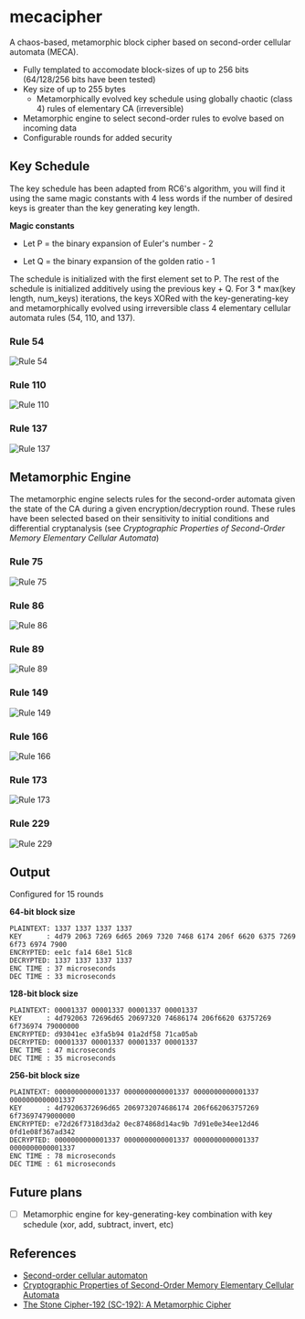# mecacipher

A chaos-based, metamorphic block cipher based on second-order cellular automata (MECA).

* Fully templated to accomodate block-sizes of up to 256 bits (64/128/256 bits have been tested)
* Key size of up to 255 bytes
    * Metamorphically evolved key schedule using globally chaotic (class 4) rules of elementary CA (irreversible)
* Metamorphic engine to select second-order rules to evolve based on incoming data
* Configurable rounds for added security

## Key Schedule

The key schedule has been adapted from RC6's algorithm, you will find it using the same magic
constants with 4 less words if the number of desired keys is greater than the key generating
key length.

**Magic constants**

* Let P = the binary expansion of Euler's number - 2

* Let Q = the binary expansion of the golden ratio - 1

The schedule is initialized with the first element set to P. The rest of the schedule is initialized 
additively using the previous key + Q. For 3 * max(key length, num_keys) iterations, the keys XORed 
with the key-generating-key and metamorphically evolved using irreversible class 4 elementary cellular 
automata rules (54, 110, and 137).

### Rule 54

![Rule 54](img/key-schedule/54.png)

### Rule 110

![Rule 110](img/key-schedule/110.png)

### Rule 137

![Rule 137](img/key-schedule/137.png)

## Metamorphic Engine

The metamorphic engine selects rules for the second-order automata given the state of the
CA during a given encryption/decryption round. These rules have been selected based on their
sensitivity to initial conditions and differential cryptanalysis (see *Cryptographic 
Properties of Second-Order Memory Elementary Cellular Automata*)

### Rule 75

![Rule 75](img/metamorphic-engine/75.png)

### Rule 86

![Rule 86](img/metamorphic-engine/86.png)

### Rule 89

![Rule 89](img/metamorphic-engine/89.png)

### Rule 149

![Rule 149](img/metamorphic-engine/149.png)

### Rule 166

![Rule 166](img/metamorphic-engine/166.png)

### Rule 173

![Rule 173](img/metamorphic-engine/173.png)

### Rule 229

![Rule 229](img/metamorphic-engine/229.png)


## Output

Configured for 15 rounds

**64-bit block size**

```
PLAINTEXT: 1337 1337 1337 1337
KEY      : 4d79 2063 7269 6d65 2069 7320 7468 6174 206f 6620 6375 7269 6f73 6974 7900
ENCRYPTED: ee1c fa14 68e1 51c8
DECRYPTED: 1337 1337 1337 1337
ENC TIME : 37 microseconds
DEC TIME : 33 microseconds
```

**128-bit block size**
```
PLAINTEXT: 00001337 00001337 00001337 00001337
KEY      : 4d792063 72696d65 20697320 74686174 206f6620 63757269 6f736974 79000000
ENCRYPTED: d93041ec e3fa5b94 01a2df58 71ca05ab
DECRYPTED: 00001337 00001337 00001337 00001337
ENC TIME : 47 microseconds
DEC TIME : 35 microseconds
```

**256-bit block size**
```
PLAINTEXT: 0000000000001337 0000000000001337 0000000000001337 0000000000001337
KEY      : 4d79206372696d65 2069732074686174 206f662063757269 6f73697479000000
ENCRYPTED: e72d26f7318d3da2 0ec874868d14ac9b 7d91e0e34ee12d46 0fd1e08f367ad342
DECRYPTED: 0000000000001337 0000000000001337 0000000000001337 0000000000001337
ENC TIME : 78 microseconds
DEC TIME : 61 microseconds
```

## Future plans

- [ ] Metamorphic engine for key-generating-key combination with key schedule (xor, add, subtract, invert, etc)

## References

- [Second-order cellular automaton](https://en.wikipedia.org/wiki/Second-order_cellular_automaton)
- [Cryptographic Properties of Second-Order Memory Elementary Cellular Automata](https://ieeexplore.ieee.org/document/4529417)
- [The Stone Cipher-192 (SC-192): A Metamorphic Cipher](https://d1wqtxts1xzle7.cloudfront.net/6257923/091101.pdf?response-content-disposition=inline%3B+filename%3DThe_Stone_Cipher_192_SC_192_A_Metamorphi.pdf&Expires=1643938338&Signature=Z5HpehmixBvYedndmkNJ6IQdIQLpCk7eLcD~eqX-UDlNSM03D60Zy9YW2CxCXydjIdlI-DVbKAdFhQWl~usaCJ-YSdUOJksu6qqkdhZdFRCXiqNw9H4288llkFoei9Pg50O8kAux-6-hZYmtBr0UwiRdW3Y-4~-75oHrYi4woJc8oJRX7I8qTB1V2b7Xzfu8P51fX9SXhEZcRP0PMyQHMh-Gd0dDexAKkjAAi3~1qtbfLtHaSaPX5DS5xEFieYsVUPrmF3-NP2~dibit2EC3rljetMfrSKKsWg7A5z9MOFGnTTATUNmeOqSg7wKFlrmu2QnRE-vlrchGJY9uhVc9KA__&Key-Pair-Id=APKAJLOHF5GGSLRBV4ZA)
